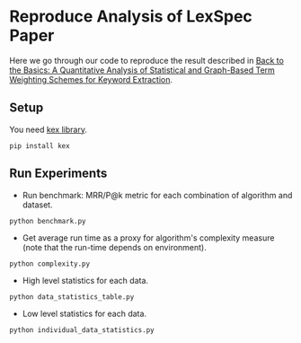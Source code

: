# Reproduce Analysis of LexSpec Paper 
Here we go through our code to reproduce the result described in 
[Back to the Basics: A Quantitative Analysis of Statistical and Graph-Based Term Weighting Schemes for Keyword Extraction]().

## Setup
You need [kex library](https://pypi.org/project/kex/).
```shell script
pip install kex
``` 

## Run Experiments
- Run benchmark: MRR/P@k metric for each combination of algorithm and dataset. 
```shell script
python benchmark.py
```

- Get average run time as a proxy for algorithm's complexity measure (note that the run-time depends on environment).
```shell script
python complexity.py
```

- High level statistics for each data.
```shell script
python data_statistics_table.py
```

- Low level statistics for each data. 
```shell script
python individual_data_statistics.py
```
